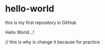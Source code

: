 # hello-world
this is my first repository in GitHub
<p>Hello World...!<p>
  // this is why is change it because for practice
